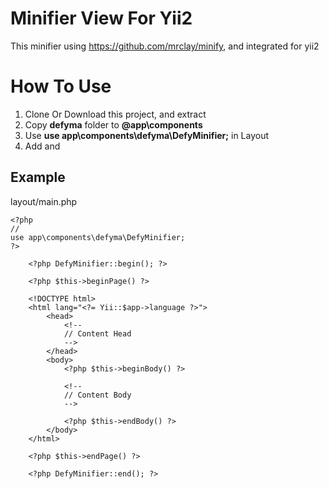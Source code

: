 # Minifier View For Yii2

This minifier using https://github.com/mrclay/minify, and integrated for yii2


# How To Use

1. Clone Or Download this project, and extract
2. Copy **defyma** folder to **@app\components**
3. Use **use app\components\defyma\DefyMinifier;** in Layout
4. Add **<?php DefyMinifier::begin(); ?>** and **<?php DefyMinifier::end(); ?>**

## Example
layout/main.php

```
<?php
//
use app\components\defyma\DefyMinifier;
?>
    
    <?php DefyMinifier::begin(); ?>
    
    <?php $this->beginPage() ?>
    
    <!DOCTYPE html>
    <html lang="<?= Yii::$app->language ?>">
        <head>
            <!--
            // Content Head
            -->
        </head>
        <body>
            <?php $this->beginBody() ?>
    
            <!--
            // Content Body
            -->
    
            <?php $this->endBody() ?>
        </body>
    </html>
    
    <?php $this->endPage() ?>
    
    <?php DefyMinifier::end(); ?>
```
